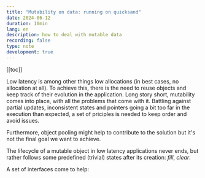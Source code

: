 ```yaml
---
title: "Mutability on data: running on quicksand"
date: 2024-06-12
duration: 10min
lang: en
description: how to deal with mutable data 
recording: false
type: note
development: true
---
```


[[toc]]

Low latency is among other things low allocations (in best cases, no allocation at all).
To achieve this, there is the need to reuse objects and keep track of their evolution in the application. 
Long story short, mutability comes into place, with all the problems that come with it.
Battling against partial updates, inconsistent states and pointers going a bit too far in the execution than expected, a set of priciples is needed to keep order and avoid issues.

Furthermore, object pooling might help to contribute to the solution but it's not the final goal we want to achieve.

The lifecycle of a mutable object in low latency applications never ends, but rather follows some predefined (trivial) states after its creation: _fill_, _clear_.

A set of interfaces come to help:
```java

```